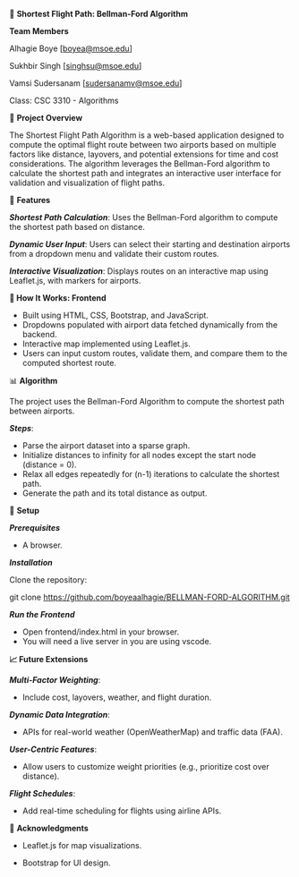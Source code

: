 🛫 **Shortest Flight Path: Bellman-Ford Algorithm**

**Team Members**

Alhagie Boye [boyea@msoe.edu]

Sukhbir Singh [singhsu@msoe.edu]

Vamsi Sudersanam [sudersanamv@msoe.edu]

Class: CSC 3310 - Algorithms

📌 **Project Overview**

The Shortest Flight Path Algorithm is a web-based application designed to compute the optimal flight route between two airports based on multiple factors like distance, layovers, and potential extensions for time and cost considerations. The algorithm leverages the Bellman-Ford algorithm to calculate the shortest path and integrates an interactive user interface for validation and visualization of flight paths.

🎯 **Features**

***Shortest Path Calculation***: Uses the Bellman-Ford algorithm to compute the shortest path based on distance.

***Dynamic User Input***: Users can select their starting and destination airports from a dropdown menu and validate their custom routes.

***Interactive Visualization***: Displays routes on an interactive map using Leaflet.js, with markers for airports.



**🚀 How It Works: Frontend**

- Built using HTML, CSS, Bootstrap, and JavaScript.
- Dropdowns populated with airport data fetched dynamically from the backend.
- Interactive map implemented using Leaflet.js.
- Users can input custom routes, validate them, and compare them to the computed shortest route.

📊 **Algorithm**

The project uses the Bellman-Ford Algorithm to compute the shortest path between airports.

***Steps***:

- Parse the airport dataset into a sparse graph.
- Initialize distances to infinity for all nodes except the start node (distance = 0).
- Relax all edges repeatedly for (n-1) iterations to calculate the shortest path.
- Generate the path and its total distance as output.

🔧 **Setup**

***Prerequisites***

- A browser.

***Installation***

Clone the repository: 

git clone https://github.com/boyeaalhagie/BELLMAN-FORD-ALGORITHM.git

***Run the Frontend***

- Open frontend/index.html in your browser.
- You will need a live server in you are using vscode.

**📈 Future Extensions**

***Multi-Factor Weighting***:
- Include cost, layovers, weather, and flight duration.

***Dynamic Data Integration***:
- APIs for real-world weather (OpenWeatherMap) and traffic data (FAA).

***User-Centric Features***:
- Allow users to customize weight priorities (e.g., prioritize cost over distance).

***Flight Schedules***:
- Add real-time scheduling for flights using airline APIs.

🙌 **Acknowledgments**

- Leaflet.js for map visualizations.
  
- Bootstrap for UI design.
